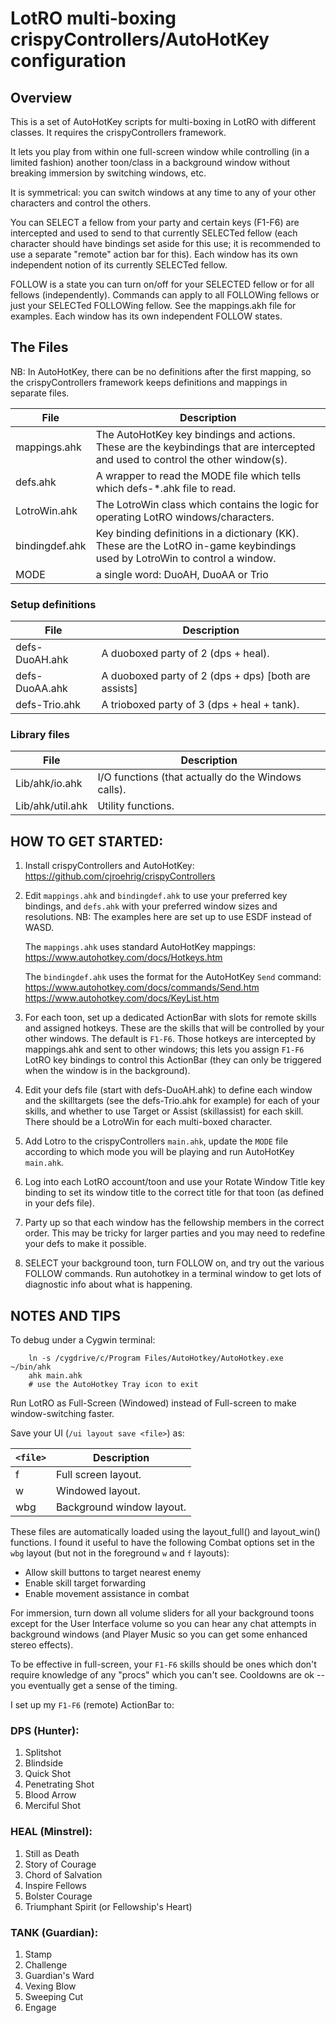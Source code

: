 # LotRO multi-boxing crispyControllers/AutoHotKey configuration

## Overview
This is a set of AutoHotKey scripts for multi-boxing in LotRO with different classes.  It requires the crispyControllers framework.

It lets you play from within one full-screen window while controlling (in a limited fashion) another toon/class in a background window without breaking immersion by switching windows, etc.

It is symmetrical:  you can switch windows at any time to any of your other characters and control the others.

You can SELECT a fellow from your party and certain keys (F1-F6) are intercepted and used to send to that currently SELECTed fellow (each character should have bindings set aside for this use; it is recommended to use a separate "remote" action bar for this).   Each window has its own independent notion of its currently SELECTed fellow.

FOLLOW is a state you can turn on/off for your SELECTED fellow or for all fellows (independently).   Commands can apply to all FOLLOWing fellows or just your SELECTed FOLLOWing fellow.    See the mappings.akh file for examples.  Each window has its own independent FOLLOW states.

## The Files
NB: In AutoHotKey, there can be no definitions after the first mapping, so the crispyControllers framework keeps definitions and mappings in separate files.

File					| Description
----					| -----------
mappings.ahk			| The AutoHotKey key bindings and actions.  These are the keybindings that are intercepted and used to control the other window(s).
defs.ahk				| A wrapper to read the MODE file which tells which defs-*.ahk file to read.
LotroWin.ahk			| The LotroWin class which contains the logic for operating LotRO windows/characters.
bindingdef.ahk			| Key binding definitions in a dictionary (KK). These are the LotRO in-game keybindings used by LotroWin to control a window.
MODE					| a single word: DuoAH, DuoAA or Trio
### Setup definitions

File					| Description
----					| -----------
defs-DuoAH.ahk			| A duoboxed party of 2 (dps + heal).
defs-DuoAA.ahk			| A duoboxed party of 2 (dps + dps) [both are assists]
defs-Trio.ahk			| A trioboxed party of 3 (dps + heal + tank).

### Library files
File					| Description
----					| -----------
Lib/ahk/io.ahk			| I/O functions (that actually do the Windows calls).
Lib/ahk/util.ahk		| Utility functions.


## HOW TO GET STARTED:
1.	Install crispyControllers and AutoHotKey:  
	https://github.com/cjroehrig/crispyControllers

2.  Edit `mappings.ahk` and `bindingdef.ahk` to use your preferred key bindings, and `defs.ahk` with your preferred window sizes and resolutions.  NB: The examples here are set up to use ESDF instead of WASD.

	The `mappings.ahk` uses standard AutoHotKey mappings:  
	https://www.autohotkey.com/docs/Hotkeys.htm

	The `bindingdef.ahk` uses the format for the AutoHotKey `Send` command:  
	https://www.autohotkey.com/docs/commands/Send.htm  
	https://www.autohotkey.com/docs/KeyList.htm  

3.	For each toon, set up a dedicated ActionBar with slots for remote skills and assigned hotkeys. These are the skills that will be controlled by your other windows.  The default is `F1-F6`.  Those hotkeys are intercepted by mappings.ahk and sent to other windows;  this lets you assign `F1-F6` LotRO key bindings to control this ActionBar (they can only be triggered when the window is in the background).

4.  Edit your defs file (start with defs-DuoAH.ahk) to define each window and the skilltargets (see the defs-Trio.ahk for example) for each of your skills, and whether to use Target or Assist (skillassist) for each skill.  There should be a LotroWin for each multi-boxed character.

5.	Add Lotro to the crispyControllers `main.ahk`, update the `MODE` file according to which mode you will be playing and run AutoHotKey `main.ahk`.

6.	Log into each LotRO account/toon and use your Rotate Window Title key binding to set its window title to the correct title for that toon (as defined in your defs file).

7.	Party up so that each window has the fellowship members in the correct order.  This may be tricky for larger parties and you may need to redefine your defs to make it possible.

8.	SELECT your background toon, turn FOLLOW on, and try out the various FOLLOW commands.  Run autohotkey in a terminal window to get lots of diagnostic info about what is happening.



## NOTES AND TIPS

To debug under a Cygwin terminal:
```
	ln -s /cygdrive/c/Program Files/AutoHotkey/AutoHotkey.exe ~/bin/ahk
	ahk main.ahk
	# use the AutoHotkey Tray icon to exit
```

Run LotRO as Full-Screen (Windowed) instead of Full-screen to make
window-switching faster.

Save your UI (`/ui layout save <file>`) as:

`<file>` | Description
------ | -----------
f | Full screen layout.
w | Windowed layout.
wbg | Background window layout.

These files are automatically loaded using the layout_full() and
layout_win() functions.  I found it useful to have the following Combat options set in the `wbg` layout (but not in the foreground `w` and `f` layouts):
- Allow skill buttons to target nearest enemy
- Enable skill target forwarding
- Enable movement assistance in combat

For immersion, turn down all volume sliders for all your background toons except for the User Interface volume so you can hear any chat attempts in background windows (and Player Music so you can get some enhanced stereo effects).

To be effective in full-screen, your `F1-F6` skills should be ones which don't require knowledge of any "procs" which you can't see.   Cooldowns are ok -- you eventually get a sense of the timing.

I set up my `F1-F6` (remote) ActionBar to:
### DPS (Hunter):
1.	Splitshot
2.	Blindside
3.	Quick Shot
4.	Penetrating Shot
5.	Blood Arrow
6.	Merciful Shot

### HEAL (Minstrel):
1.	Still as Death
2.	Story of Courage
3.	Chord of Salvation
4.	Inspire Fellows
5.	Bolster Courage
6.	Triumphant Spirit (or Fellowship's Heart)

### TANK (Guardian):
1.	Stamp
2.	Challenge
3.	Guardian's Ward
4.	Vexing Blow
5.	Sweeping Cut
6.	Engage

